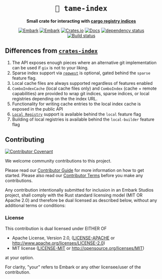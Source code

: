 <!-- Allow this file to not have a first line heading -->
<!-- markdownlint-disable-file MD041 no-emphasis-as-heading -->

<!-- inline html -->
<!-- markdownlint-disable-file MD033 -->

<div align="center">

# `📇 tame-index`

**Small crate for interacting with [cargo registry indices](https://doc.rust-lang.org/nightly/cargo/reference/registry-index.html)**

[![Embark](https://img.shields.io/badge/embark-open%20source-blueviolet.svg)](https://embark.dev)
[![Embark](https://img.shields.io/badge/discord-ark-%237289da.svg?logo=discord)](https://discord.gg/dAuKfZS)
[![Crates.io](https://img.shields.io/crates/v/tame-index.svg)](https://crates.io/crates/tame-index)
[![Docs](https://docs.rs/tame-index/badge.svg)](https://docs.rs/tame-index)
[![dependency status](https://deps.rs/repo/github/EmbarkStudios/tame-index/status.svg)](https://deps.rs/repo/github/EmbarkStudios/tame-index)
[![Build status](https://github.com/EmbarkStudios/tame-index/workflows/CI/badge.svg)](https://github.com/EmbarkStudios/tame-index/actions)
</div>

## Differences from [`crates-index`][0]

1. The API exposes enough pieces where an alternative git implementation can be used if `gix` is not to your liking.
1. Sparse index support via [`reqwest`](https://crates.io/crates/reqwest) is optional, gated behind the `sparse` feature flag.
1. Local cache files are always supported regardless of features enabled
1. `ComboIndexCache` (local cache files only) and `ComboIndex` (cache + remote capabilities) are provided to wrap git indices, sparse indices, or local registries depending on the the index URL.
1. Functionality for writing cache entries to the local index cache is exposed in the public API
1. [`Local Registry`](https://doc.rust-lang.org/cargo/reference/source-replacement.html#local-registry-sources) support is available behind the `local` feature flag
1. Building of local registries is available behind the `local-builder` feature flag

## Contributing

[![Contributor Covenant](https://img.shields.io/badge/contributor%20covenant-v1.4-ff69b4.svg)](CODE_OF_CONDUCT.md)

We welcome community contributions to this project.

Please read our [Contributor Guide](CONTRIBUTING.md) for more information on how to get started.
Please also read our [Contributor Terms](CONTRIBUTING.md#contributor-terms) before you make any contributions.

Any contribution intentionally submitted for inclusion in an Embark Studios project, shall comply with the Rust standard licensing model (MIT OR Apache 2.0) and therefore be dual licensed as described below, without any additional terms or conditions:

### License

This contribution is dual licensed under EITHER OF

- Apache License, Version 2.0, ([LICENSE-APACHE](LICENSE-APACHE) or <http://www.apache.org/licenses/LICENSE-2.0>)
- MIT license ([LICENSE-MIT](LICENSE-MIT) or <http://opensource.org/licenses/MIT>)

at your option.

For clarity, "your" refers to Embark or any other licensee/user of the contribution.

[0]: https://crates.io/crates/crates-index

